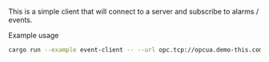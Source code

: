This is a simple client that will connect to a server and subscribe to alarms / events.

Example usage

```sh
cargo run --example event-client -- --url opc.tcp://opcua.demo-this.com:62544/Quickstarts/AlarmConditionServer --event-source i=2253
```
